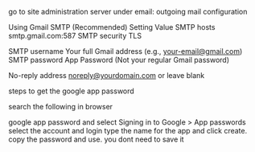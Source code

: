 go to 
site administration
server
under email: outgoing mail configuration

Using Gmail SMTP (Recommended)
Setting	Value
SMTP hosts	smtp.gmail.com:587
SMTP security	TLS
<!-- i entered tmsedustore@gmail.com -->
SMTP username	Your full Gmail address (e.g., your-email@gmail.com)
SMTP password	App Password (Not your regular Gmail password)
<!-- for the no-reply address, you can enter the same gmail as up or even leave it blank
i entered tmsedustore@gmail.com -->
No-reply address	noreply@yourdomain.com or leave blank


steps to get the google app password

search the following in browser

google app password
and select
Signing in to Google > App passwords
select the account and login
type the name for the app and click create. 
copy the password and use. you dont need to save it